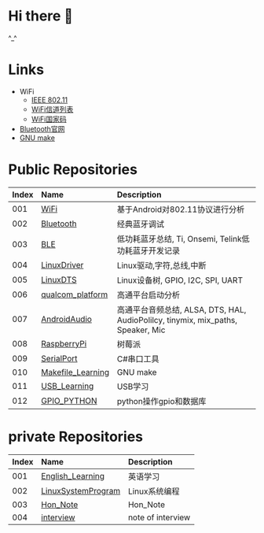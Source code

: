 # Hi there 👋
^_^
# Links
- WiFi
  - [IEEE 802.11](https://ieeexplore.ieee.org/Xplore/home.jsp)
  - [WiFi信道列表](https://zh.wikipedia.org/wiki/%E6%97%A0%E7%BA%BF%E5%B1%80%E5%9F%9F%E7%BD%91%E4%BF%A1%E9%81%93%E5%88%97%E8%A1%A8)
  - [WiFi国家码](https://zh.wikipedia.org/wiki/%E5%9C%8B%E5%AE%B6%E5%9C%B0%E5%8D%80%E4%BB%A3%E7%A2%BC)
- [Bluetooth官网](https://www.bluetooth.com/)
- [GNU make](https://www.gnu.org/software/make/)
# Public Repositories
|Index|Name|Description|
|:---|:---|:---|
|001|[WiFi](https://github.com/SuperTao/WiFi)|基于Android对802.11协议进行分析|
|002|[Bluetooth](https://github.com/SuperTao/Bluetooth)|经典蓝牙调试|
|003|[BLE](https://github.com/SuperTao/Bluetooth/blob/master/doc/BLE_analyse.md)|低功耗蓝牙总结, Ti, Onsemi, Telink低功耗蓝牙开发记录|
|004|[LinuxDriver](https://github.com/SuperTao/LinuxDriver)|Linux驱动,字符,总线,中断|
|005|[LinuxDTS](https://github.com/SuperTao/LinuxDTS)|Linux设备树, GPIO, I2C, SPI, UART|
|006|[qualcom_platform](https://github.com/SuperTao/qualcomm_platform_analyse)|高通平台启动分析|
|007|[AndroidAudio](https://github.com/SuperTao/AndroidAudio)|高通平台音频总结, ALSA, DTS, HAL, AudioPolilcy, tinymix, mix_paths, Speaker, Mic|
|008|[RaspberryPi](https://github.com/SuperTao/RaspberryPi)|树莓派|
|009|[SerialPort](https://github.com/SuperTao/SerialPortW)|C#串口工具|
|010|[Makefile_Learning](https://github.com/SuperTao/Makefile_Learning)|GNU make|
|011|[USB_Learning](https://github.com/SuperTao/USB_CY7C68031A)|USB学习|
|012|[GPIO_PYTHON](https://github.com/SuperTao/GpioSql)|python操作gpio和数据库|
# private Repositories
|Index|Name|Description|
|:---|:---|:---|
|001|[English_Learning](https://github.com/SuperTao/English_Learning)|英语学习|
|002|[LinuxSystemProgram](https://github.com/SuperTao/LinuxSystemProgram)|Linux系统编程|
|003|[Hon_Note](https://github.com/SuperTao/Hon_Note)|Hon_Note|
|004|[interview](https://github.com/SuperTao/job_interview)|note of interview|
<!--
**SuperTao/SuperTao** is a ✨ _special_ ✨ repository because its `README.md` (this file) appears on your GitHub profile.

Here are some ideas to get you started:

- 🔭 I’m currently working on ...
- 🌱 I’m currently learning ...
- 👯 I’m looking to collaborate on ...
- 🤔 I’m looking for help with ...
- 💬 Ask me about ...
- 📫 How to reach me: ...
- 😄 Pronouns: ...
- ⚡ Fun fact: ...
-->
